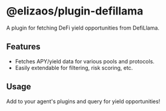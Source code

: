 # @elizaos/plugin-defillama

A plugin for fetching DeFi yield opportunities from DefiLlama.

## Features

- Fetches APY/yield data for various pools and protocols.
- Easily extendable for filtering, risk scoring, etc.

## Usage

Add to your agent's plugins and query for yield opportunities!
